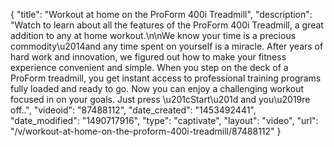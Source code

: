 {
    "title": "Workout at home on the ProForm 400i Treadmill",
    "description": "Watch to learn about all the features of the ProForm 400i Treadmill, a great addition to any at home workout.\n\nWe know your time is a precious commodity\u2014and any time spent on yourself is a miracle. After years of hard work and innovation, we figured out how to make your fitness experience convenient and simple. When you step on the deck of a ProForm treadmill, you get instant access to professional training programs fully loaded and ready to go. Now you can enjoy a challenging workout focused in on your goals. Just press \u201cStart\u201d and you\u2019re off..",
    "videoid": "87488112",
    "date_created": "1453492441",
    "date_modified": "1490717916",
    "type": "captivate",
    "layout": "video",
    "url": "\/v\/workout-at-home-on-the-proform-400i-treadmill\/87488112"
}